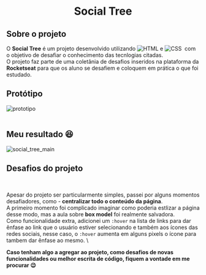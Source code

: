 # <center>Social Tree</center>

## Sobre o projeto
O **Social Tree** é um projeto desenvolvido utilizando ![HTML](https://img.shields.io/badge/-HTML-05122A?style=flat&logo=HTML5)&nbsp;e ![CSS](https://img.shields.io/badge/-CSS-05122A?style=flat&logo=CSS3&logoColor=1572B6)&nbsp; com o objetivo de desafiar o conhecimento das tecnlogias citadas. \
O projeto faz parte de uma coletânia de desafios inseridos na plataforma da **Rocketseat** para que os aluno se desafiem e coloquem em prática o que foi estudado.

## Protótipo

![prototipo](https://user-images.githubusercontent.com/98053145/152662456-945d4ed2-1bdc-4551-8530-7537a83c259d.png)
<br> <br>

## Meu resultado :satisfied:
![social_tree_main](https://user-images.githubusercontent.com/98053145/152662785-74c1d0be-d636-4213-947d-181c8c43124a.png)
## Desafios do projeto
<br>

Apesar do projeto ser particularmente simples, passei por alguns momentos desafiadores, como - **centralizar todo o conteúdo da página**. \
A primeiro momento foi complicado imaginar como poderia estlizar a página desse modo, mas a aula sobre **box model** foi realmente salvadora. \
Como funcionalidade extra, adicionei um `:hover` na lista de links para dar ênfase ao link que o usuário estiver selecionando e também aos ícones das redes sociais, nesse caso,  o `:hover` aumenta em alguns pixels o ícone para tambem dar ênfase ao mesmo. \

**Caso tenham algo a agregar ao projeto, como desafios de novas funcionalidades ou melhor escrita de código, fiquem a vontade em me procurar :wink:**


